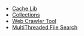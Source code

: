 * [Cache Lib](/go-docs/cache.md)
* [Collections](/go-docs/collection.md)
* [Web Crawler Tool](/go-docs/web_crawler.md)
* [MultiThreaded File Search](/go-docs/multithred_search.md)
